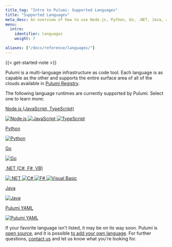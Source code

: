 ```yaml
---
title_tag: "Intro to Pulumi: Supported Languages"
title: "Supported Languages"
meta_desc: An overview of how to use Node.js, Python, Go, .NET, Java, and YAML when writing cloud applications for AWS, Azure, Google Cloud, Kubernetes, etc.
menu:
  intro:
    identifier: languages
    weight: 7

aliases: ["/docs/reference/languages/"]
---
```


{{< get-started-note >}}

Pulumi is a multi-language infrastructure as code tool. Each language is as capable as the
other and supports the entire surface area of all of the clouds available in [Pulumi Registry](
/registry).

The following language runtimes are currently supported by Pulumi. Select one to learn more:

<div class="tiles flex-wrap mt-4">
    <div class="pb-4 md:pr-4 md:w-1/2">
        <a class="tile p-8 pb-16 text-center" href="./javascript">
            <p class="mx-auto text-xl font-semibold link">
                Node.js
                <span class="text-xs font-light">(JavaScript, TypeScript)</span>
            </p>
            <img class="h-12 mx-auto inline" src="/logos/tech/node.svg" alt="Node.js">
            <img class="h-12 mx-auto inline" src="/logos/tech/javascript.svg" alt="JavaScript">
            <img class="h-12 mx-auto inline" src="/logos/tech/typescript.svg" alt="TypeScript">
        </a>
    </div>
    <div class="pb-4 md:w-1/2">
        <a class="tile p-8 pb-16 text-center" href="./python">
            <p class="mx-auto text-xl font-semibold link">
                Python
            </p>
            <img class="h-12 mx-auto inline" src="/logos/tech/python.svg" alt="Python">
        </a>
    </div>
    <div class="pb-4 md:pr-4 md:w-1/2">
        <a class="tile p-8 pb-16 text-center" href="./go">
            <p class="mx-auto text-xl font-semibold link">
                Go
            </p>
            <img class="h-12 mx-auto inline" src="/logos/tech/go.svg" alt="Go">
        </a>
    </div>
    <div class="pb-4 md:w-1/2">
        <a class="tile p-8 pb-16 text-center" href="./dotnet">
            <p class="mx-auto text-xl font-semibold link">
                .NET
                <span class="text-xs font-light">(C#, F#, VB)</span>
            </p>
            <img class="h-12 mx-auto inline" src="/logos/tech/dotnet.svg" alt=".NET">
            <img class="h-12 mx-auto inline" src="/logos/tech/csharp.svg" alt="C#">
            <img class="h-12 mx-auto inline" src="/logos/tech/fsharp.svg" alt="F#">
            <img class="h-12 mx-auto inline" src="/logos/tech/visualbasic.svg" alt="Visual Basic">
        </a>
    </div>
    <div class="pb-4 md:w-1/2">
        <a class="tile p-8 pb-16 text-center" href="./java">
            <p class="mx-auto text-xl font-semibold link">
                Java
            </p>
            <img class="h-12 mx-auto inline" src="/logos/tech/java.svg" alt="Java">
        </a>
    </div>
    <div class="pb-4 md:w-1/2">
        <a class="tile p-8 pb-16 text-center" href="./yaml">
            <p class="mx-auto text-xl font-semibold link">
                Pulumi YAML
            </p>
            <img class="h-12 mx-auto inline" src="/logos/tech/yaml.svg" alt="Pulumi YAML">
        </a>
    </div>
</div>

If your favorite language isn't listed, it may be on its way soon. Pulumi is
[open source](https://github.com/pulumi/pulumi), and it is possible
[to add your own language](/docs/support/faq#how-can-i-add-support-for-my-favorite-language).
For further questions, [contact us](/docs/support/troubleshooting#contact-us) and let us
know what you're looking for.
